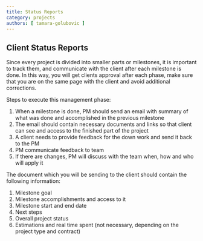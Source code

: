 ```yaml
---
title: Status Reports
category: projects
authors: [ tamara-golubovic ]
---
```


##  Client Status Reports

Since every project is divided into smaller parts or milestones, it is important to track them, and communicate with the client after each milestone is done. In this way, you will get clients approval after each phase, make sure that you are on the same page with the client and avoid additional corrections. 

Steps to execute this management phase: 

1. When a milestone is done, PM should send an email with summary of what was done and accomplished in the previous milestone
2. The email should contain necessary documents and links so that client can see and access to the finished part of the project
3. A client needs to provide feedback for the down work and send it back to the PM
4. PM communicate feedback to team 
5. If there are changes, PM will discuss with the team when, how and who will apply it

The document which you will be sending to the client should contain the following information: 

1. Milestone goal 
2. Milestone accomplishments and access to it
2. Milestone start and end date
3. Next steps 
4. Overall project status 
5. Estimations and real time spent (not necessary, depending on the project type and contract)

